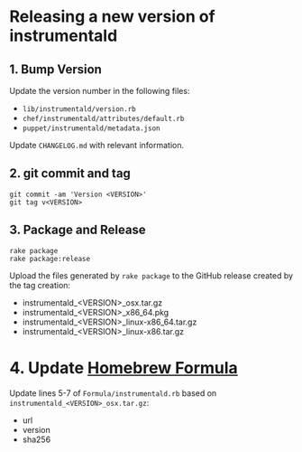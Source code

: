 # Releasing a new version of instrumentald

## 1. Bump Version
Update the version number in the following files:

- `lib/instrumentald/version.rb`
- `chef/instrumentald/attributes/default.rb`
- `puppet/instrumentald/metadata.json`

Update `CHANGELOG.md` with relevant information.

## 2. git commit and tag

```
git commit -am 'Version <VERSION>'
git tag v<VERSION>
```

## 3. Package and Release

```
rake package
rake package:release
```

Upload the files generated by `rake package` to the GitHub release created by the tag creation:

- instrumentald_\<VERSION\>_osx.tar.gz
- instrumentald_\<VERSION\>_x86_64.pkg
- instrumentald_\<VERSION\>_linux-x86_64.tar.gz
- instrumentald_\<VERSION\>_linux-x86.tar.gz


# 4. Update [Homebrew Formula](https://github.com/Instrumental/homebrew-instrumentald/blob/master/Formula/instrumentald.rb)
Update lines 5-7 of `Formula/instrumentald.rb` based on `instrumentald_<VERSION>_osx.tar.gz`:

- url
- version
- sha256
